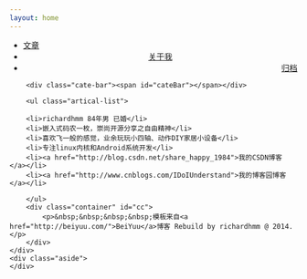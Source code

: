 ```yaml
---
layout: home
---
```


<div class="index-content opinion">
    <div class="section">
        <ul class="artical-cate">
            <li><a href="/blog/"><span>文章</span></a></li>
            <li class="on" style="text-align:center"><a href="/blog/aboutme"><span>关于我</span></a></li>
            <li style="text-align:right"><a href="/blog/archive"><span>归档</span></a></li>
        </ul>

        <div class="cate-bar"><span id="cateBar"></span></div>

        <ul class="artical-list">

		<li>richardhmm 84年男 已婚</li>
		<li>嵌入式码农一枚，崇尚开源分享之自由精神</li>
		<li>喜欢飞一般的感觉，业余玩玩小四轴、动作DIY家居小设备</li>
		<li>专注linux内核和Android系统开发</li>
        <li><a href="http://blog.csdn.net/share_happy_1984">我的CSDN博客</a></li>
        <li><a href="http://www.cnblogs.com/IDoIUnderstand">我的博客园博客</a></li>

        </ul>
		<div class="container" id="cc">
			<p>&nbsp;&nbsp;&nbsp;&nbsp;模板来自<a href="http://beiyuu.com/">BeiYuu</a>博客 Rebuild by richardhmm @ 2014.</p>
		</div>
    </div>
    <div class="aside">
    </div>
</div>
